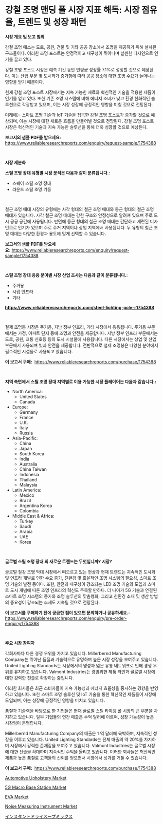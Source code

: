 <p><h1>강철 조명 맨딩 폴 시장 지표 해독: 시장 점유율, 트렌드 및 성장 패턴</h1></p><p><strong>시장 개요 및 보고 범위</strong></p>
<p><p>강철 조명 매스는 도로, 공원, 건물 및 기타 공공 장소에서 조명을 제공하기 위해 설치된 구조물이다. 이러한 조명 포스트는 안정적이고 내구성이 뛰어나며 날씬한 디자인으로 인기를 끌고 있다.</p><p>강철 조명 포스트 시장은 예측 기간 동안 연평균 성장률 7.1%로 성장할 것으로 예상된다. 이는 산업 부문 및 도시화가 증가함에 따라 공공 장소에 대한 조명 수요가 늘어나는 영향을 받기 때문이다.</p><p>현재 강철 조명 포스트 시장에서는 지속 가능한 재료와 혁신적인 기술을 적용한 제품이 인기를 얻고 있다. 또한 기존 조명 시스템에 비해 에너지 소비가 낮고 환경 친화적인 솔루션으로 각광받고 있으며, 이는 시장 성장에 긍정적인 영향을 미칠 것으로 전망된다.</p><p>미래에는 스마트 조명 기술과 IoT 기술을 접목한 강철 조명 포스트가 증가할 것으로 예상되며, 이는 시장에 대한 새로운 흐름을 만들어낼 것으로 전망된다. 강철 조명 포스트 시장은 혁신적인 기술과 지속 가능한 솔루션을 통해 더욱 성장할 것으로 예상된다.</p></p>
<p><strong>보고서의 샘플 PDF를 받으세요:</strong> <a href="https://www.reliableresearchreports.com/enquiry/request-sample/1754388">https://www.reliableresearchreports.com/enquiry/request-sample/1754388</a></p>
<p>&nbsp;</p>
<p><strong>시장 세분화</strong></p>
<p><strong>스틸 조명 장대 유형별 시장 분석은 다음과 같이 분류됩니다.:</strong></p>
<p><ul><li>스퀘어 스틸 조명 장대</li><li>라운드 스틸 조명 기둥</li></ul></p>
<p>&nbsp;</p>
<p><p>철근 조명 매대 시장의 유형에는 사각 형태의 철근 조명 매대와 둥근 형태의 철근 조명 매대가 있습니다. 사각 철근 조명 매대는 강한 구조와 안정성으로 알려져 있으며 주로 도시 공공 공간에 사용됩니다. 반면에 둥근 형태의 철근 조명 매대는 간단하고 세련된 디자인으로 인기가 있으며 주로 주거 지역이나 상업 지역에서 사용됩니다. 두 유형의 철근 조명 매대는 다양한 환경과 용도에 맞게 선택할 수 있습니다.</p></p>
<p><strong>보고서의 샘플 PDF를 받으세요:</strong>&nbsp;<a href="https://www.reliableresearchreports.com/enquiry/request-sample/1754388">https://www.reliableresearchreports.com/enquiry/request-sample/1754388</a></p>
<p>&nbsp;</p>
<p><strong> 스틸 조명 장대 응용 분야별 시장 산업 조사는 다음과 같이 분류됩니다.:</strong></p>
<p><ul><li>주거용</li><li>시립 인프라</li><li>기타</li></ul></p>
<p><strong><a href="https://www.reliableresearchreports.com/steel-lighting-pole-r1754388">https://www.reliableresearchreports.com/steel-lighting-pole-r1754388</a></strong></p>
<p>&nbsp;</p>
<p><p>철제 조명봉 시장은 주거용, 지방 정부 인프라, 기타 시장에서 응용됩니다. 주거용 부문에서는 가정, 아파트 단지 등에 조명과 안전을 제공합니다. 지방 정부 인프라 부문에서는 도로, 공원, 교통 신호등 등의 도시 시설물에 사용됩니다. 다른 시장에서는 상업 및 산업 부문에서 사용되며 빛과 안전을 제공합니다. 전반적으로 철제 조명봉은 다양한 분야에서 필수적인 시설물로 사용되고 있습니다.</p></p>
<p><strong>이 보고서 구매:</strong>&nbsp; <a href="https://www.reliableresearchreports.com/purchase/1754388">https://www.reliableresearchreports.com/purchase/1754388</a></p>
<p>&nbsp;</p>
<p><strong>지역 측면에서 스틸 조명 장대 지역별로 이용 가능한 시장 플레이어는 다음과 같습니다.:</strong></p>
<p><ul>
    <li>
        North America:
        <ul>
            <li>United States</li>
            <li>Canada</li>
        </ul>
    </li>
    <li>
        Europe:
        <ul>
            <li>Germany</li>
            <li>France</li>
            <li>U.K.</li>
            <li>Italy</li>
            <li>Russia</li>
        </ul>
    </li>
    <li>
        Asia-Pacific:
        <ul>
            <li>China</li>
            <li>Japan</li>
            <li>South Korea</li>
            <li>India</li>
            <li>Australia</li>
            <li>China Taiwan</li>
            <li>Indonesia</li>
            <li>Thailand</li>
            <li>Malaysia</li>
        </ul>
    </li>
    <li>
        Latin America:
        <ul>
            <li>Mexico</li>
            <li>Brazil</li>
            <li>Argentina Korea</li>
            <li>Colombia</li>
        </ul>
    </li>
    <li>
        Middle East & Africa:
        <ul>
            <li>Turkey</li>
            <li>Saudi</li>
            <li>Arabia</li>
            <li>UAE</li>
            <li>Korea</li>
        </ul>
    </li>
    </ul></p>
<p>&nbsp;</p>
<p><strong>글로벌 스틸 조명 장대 의 새로운 트렌드는 무엇입니까? 시장?</strong></p>
<p><p>글로벌 철강 조명 막대 시장에서 떠오르고 있는 현상과 현재 트렌드는 지속적인 도시화 및 인프라 개발로 인한 수요 증가, 친환경 및 효율적인 조명 시스템의 필요성, 스마트 조명 기술의 발전 등이다. 또한, 안전과 내구성이 강조되는 LED 조명 기술의 도입과 스마트 도시 개념에 따른 조명 인프라의 혁신도 주목할 만하다. 더 나아가 5G 기술과 연결된 스마트 조명 시스템의 증가와 조명 솔루션의 맞춤형화, 그리고 친환경 소재 및 생산 방법의 중요성이 강조되는 추세도 지속될 것으로 전망된다.</p></p>
<p><strong>이 보고서를 구매하기 전에 궁금한 점이 있으면 문의하거나 공유하세요.</strong>- <a href="https://www.reliableresearchreports.com/enquiry/pre-order-enquiry/1754388">https://www.reliableresearchreports.com/enquiry/pre-order-enquiry/1754388</a></p>
<p>&nbsp;</p>
<p><strong>주요 시장 참여자</strong></p>
<p><p>각회사마다 다른 경쟁 우위를 가지고 있습니다. Millerbernd Manufacturing Company는 뛰어난 품질과 기술력으로 유명하며 높은 시장 성장을 보여주고 있습니다. United Lighting Standards는 시장에서의 명성과 넓은 유통 네트워크로 인해 경쟁 우위를 유지하고 있습니다. Valmont Industries는 광범위한 제품 라인과 글로벌 시장에 대한 강력한 진출로 확장하는 중입니다.</p><p>이러한 회사들은 최근 소비자들이 지속 가능성과 에너지 효율성을 중시하는 경향을 반영하고 있습니다. 또한 스마트 조명 솔루션 및 IoT 기술을 통한 혁신적인 제품들이 시장에 도입되며, 이는 성장에 긍정적인 영향을 미치고 있습니다.</p><p>품질과 기술력을 바탕으로 한 기업들은 현재 글로벌 스틸 라이팅 폴 시장의 큰 부분을 차지하고 있습니다. 일부 기업들의 연간 매출은 수억 달러에 이르며, 성장 가능성이 높은 시장임이 분명합니다.</p><p>Millerbernd Manufacturing Company의 매출은 1 억 달러에 육박하며, 지속적인 성장을 이루고 있습니다. United Lighting Standards는 전체 매출의 약 20%를 차지하며 시장에서 강력한 존재감을 보여주고 있습니다. Valmont Industries는 글로벌 시장에 대한 진출을 확대하며 지속적인 수익을 올리고 있습니다. 이러한 회사들은 혁신적인 제품과 높은 품질로 고객들의 신뢰를 얻으면서 시장에서 성과를 거둘 수 있습니다.</p></p>
<p><strong>이 보고서 구매:</strong>&nbsp;&nbsp;<a href="https://www.reliableresearchreports.com/purchase/1754388">https://www.reliableresearchreports.com/purchase/1754388</a></p>
<p><p><a href="https://www.linkedin.com/pulse/automotive-upholstery-market-offers-provide-insightful-data-mzn6e?trackingId=I%2FCgO0k6qkfsHl4HdKxnSA%3D%3D">Automotive Upholstery Market</a></p><p><a href="https://github.com/biheemgalvinlouises6hokrh3h/Market-Research-Report-List-2/blob/main/5g-macro-base-station-market.md">5G Macro Base Station Market</a></p><p><a href="https://www.linkedin.com/pulse/decoding-eva-market-deep-dive-latest-trends-segmentation-unfke?trackingId=6AatzCI9hxKidZrRJxXB6A%3D%3D">EVA Market</a></p><p><a href="https://github.com/guneycigdem35/Market-Research-Report-List-2/blob/main/noise-measuring-instrument-market.md">Noise Measuring Instrument Market</a></p><p><a href="https://github.com/zoetazuur/Market-Research-Report-List-1/blob/main/273442827818.md">インスタントドライスープミックス</a></p></p>